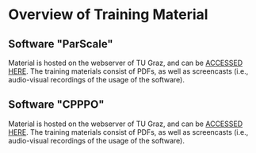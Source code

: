Overview of Training Material
===============================

Software "ParScale"
---------------------
Material is hosted on the webserver of TU Graz, and can be [ACCESSED HERE](http://www.tugraz.at/en/institute/ippt/downloads-software/). The training materials consist of PDFs, as well as screencasts (i.e., audio-visual recordings of the usage of the software).

Software "CPPPO"
---------------------
Material is hosted on the webserver of TU Graz, and can be [ACCESSED HERE](http://www.tugraz.at/en/institute/ippt/downloads-software/). The training materials consist of PDFs, as well as screencasts (i.e., audio-visual recordings of the usage of the software).
